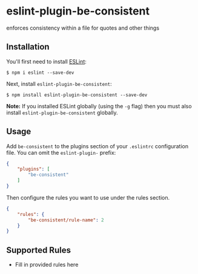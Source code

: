 # eslint-plugin-be-consistent

enforces consistency within a file for quotes and other things

## Installation

You'll first need to install [ESLint](http://eslint.org):

```
$ npm i eslint --save-dev
```

Next, install `eslint-plugin-be-consistent`:

```
$ npm install eslint-plugin-be-consistent --save-dev
```

**Note:** If you installed ESLint globally (using the `-g` flag) then you must also install `eslint-plugin-be-consistent` globally.

## Usage

Add `be-consistent` to the plugins section of your `.eslintrc` configuration file. You can omit the `eslint-plugin-` prefix:

```json
{
    "plugins": [
        "be-consistent"
    ]
}
```


Then configure the rules you want to use under the rules section.

```json
{
    "rules": {
        "be-consistent/rule-name": 2
    }
}
```

## Supported Rules

* Fill in provided rules here





